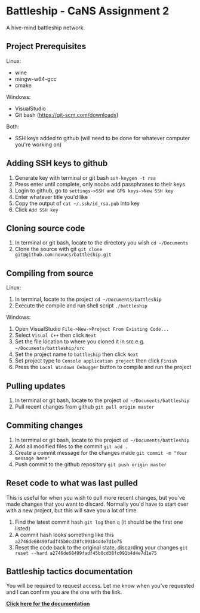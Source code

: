 # Battleship - CaNS Assignment 2
A hive-mind battleship network.

## Project Prerequisites
Linux:
- wine
- mingw-w64-gcc
- cmake

Windows:
- VisualStudio
- Git bash (https://git-scm.com/downloads)

Both:
- SSH keys added to github (will need to be done for whatever computer you're working on)

## Adding SSH keys to github
1. Generate key with terminal or git bash `ssh-keygen -t rsa`
2. Press enter until complete, only noobs add passphrases to their keys
3. Login to github, go to `settings->SSH and GPG keys->New SSH key`
4. Enter whatever title you'd like
5. Copy the output of `cat ~/.ssh/id_rsa.pub` into key
6. Click `Add SSH key`

## Cloning source code
1. In terminal or git bash, locate to the directory you wish `cd ~/Documents`
2. Clone the source with git `git clone git@github.com:novucs/battleship.git`

## Compiling from source
Linux:
1. In terminal, locate to the project `cd ~/Documents/battleship`
2. Execute the compile and run shell script `./battleship`

Windows:
1. Open VisualStudio `File->New->Project From Existing Code...`
2. Select `Visual C++` then click `Next`
3. Set the file location to where you cloned it in src e.g. `~/Documents/battleship/src`
4. Set the project name to `battleship` then click `Next`
5. Set project type to `Console application project` then click `Finish`
6. Press the `Local Windows Debugger` button to compile and run the project

## Pulling updates
1. In terminal or git bash, locate to the project `cd ~/Documents/battleship`
2. Pull recent changes from github `git pull origin master`

## Commiting changes
1. In terminal or git bash, locate to the project `cd ~/Documents/battleship`
2. Add all modified files to the commit `git add .`
3. Create a commit message for the changes made `git commit -m "Your message here"`
4. Push commit to the github repository `git push origin master`

## Reset code to what was last pulled
This is useful for when you wish to pull more recent changes, but you've made changes that you want to discard. Normally you'd have to start over with a new project, but this will save you a lot of time.
1. Find the latest commit hash `git log` then `q` (it should be the first one listed)
2. A commit hash looks something like this `a2746de68499fadf45b0cd38fc091b4d4e7d1e75`
3. Reset the code back to the original state, discarding your changes `git reset --hard a2746de68499fadf45b0cd38fc091b4d4e7d1e75`

## Battleship tactics documentation
You will be required to request access. Let me know when you've requested and I can confirm you are the one with the link.

**[Click here for the documentation](https://docs.google.com/a/novucs.net/document/d/1yhaYjSL_HKnegUqZeZKtO8CgC-vR6Yzp3QstVKx_64c/edit?usp=sharing)**

